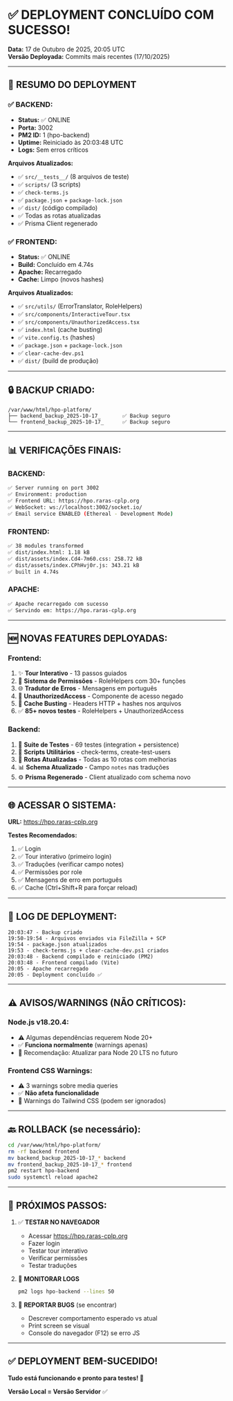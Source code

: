 # ✅ DEPLOYMENT CONCLUÍDO COM SUCESSO!

**Data:** 17 de Outubro de 2025, 20:05 UTC  
**Versão Deployada:** Commits mais recentes (17/10/2025)

---

## 🎯 **RESUMO DO DEPLOYMENT**

### ✅ **BACKEND:**
- **Status:** ✅ ONLINE
- **Porta:** 3002
- **PM2 ID:** 1 (hpo-backend)
- **Uptime:** Reiniciado às 20:03:48 UTC
- **Logs:** Sem erros críticos

**Arquivos Atualizados:**
- ✅ `src/__tests__/` (8 arquivos de teste)
- ✅ `scripts/` (3 scripts)
- ✅ `check-terms.js`
- ✅ `package.json` + `package-lock.json`
- ✅ `dist/` (código compilado)
- ✅ Todas as rotas atualizadas
- ✅ Prisma Client regenerado

### ✅ **FRONTEND:**
- **Status:** ✅ ONLINE
- **Build:** Concluído em 4.74s
- **Apache:** Recarregado
- **Cache:** Limpo (novos hashes)

**Arquivos Atualizados:**
- ✅ `src/utils/` (ErrorTranslator, RoleHelpers)
- ✅ `src/components/InteractiveTour.tsx`
- ✅ `src/components/UnauthorizedAccess.tsx`
- ✅ `index.html` (cache busting)
- ✅ `vite.config.ts` (hashes)
- ✅ `package.json` + `package-lock.json`
- ✅ `clear-cache-dev.ps1`
- ✅ `dist/` (build de produção)

---

## 🔒 **BACKUP CRIADO:**

```
/var/www/html/hpo-platform/
├── backend_backup_2025-10-17_       ✅ Backup seguro
└── frontend_backup_2025-10-17_      ✅ Backup seguro
```

---

## 📊 **VERIFICAÇÕES FINAIS:**

### **BACKEND:**
```bash
✅ Server running on port 3002
✅ Environment: production
✅ Frontend URL: https://hpo.raras-cplp.org
✅ WebSocket: ws://localhost:3002/socket.io/
✅ Email service ENABLED (Ethereal - Development Mode)
```

### **FRONTEND:**
```bash
✅ 38 modules transformed
✅ dist/index.html: 1.18 kB
✅ dist/assets/index.Cd4-7m60.css: 258.72 kB
✅ dist/assets/index.CPhHvj0r.js: 343.21 kB
✅ built in 4.74s
```

### **APACHE:**
```bash
✅ Apache recarregado com sucesso
✅ Servindo em: https://hpo.raras-cplp.org
```

---

## 🆕 **NOVAS FEATURES DEPLOYADAS:**

### **Frontend:**
1. ✨ **Tour Interativo** - 13 passos guiados
2. 🔐 **Sistema de Permissões** - RoleHelpers com 30+ funções
3. 🌐 **Tradutor de Erros** - Mensagens em português
4. 🎨 **UnauthorizedAccess** - Componente de acesso negado
5. 💾 **Cache Busting** - Headers HTTP + hashes nos arquivos
6. ✅ **85+ novos testes** - RoleHelpers + UnauthorizedAccess

### **Backend:**
1. 🧪 **Suite de Testes** - 69 testes (integration + persistence)
2. 🔧 **Scripts Utilitários** - check-terms, create-test-users
3. 🚀 **Rotas Atualizadas** - Todas as 10 rotas com melhorias
4. 📊 **Schema Atualizado** - Campo `notes` nas traduções
5. ⚙️ **Prisma Regenerado** - Client atualizado com schema novo

---

## 🌐 **ACESSAR O SISTEMA:**

**URL:** https://hpo.raras-cplp.org

**Testes Recomendados:**
1. ✅ Login
2. ✅ Tour interativo (primeiro login)
3. ✅ Traduções (verificar campo notes)
4. ✅ Permissões por role
5. ✅ Mensagens de erro em português
6. ✅ Cache (Ctrl+Shift+R para forçar reload)

---

## 📝 **LOG DE DEPLOYMENT:**

```
20:03:47 - Backup criado
19:50-19:54 - Arquivos enviados via FileZilla + SCP
19:54 - package.json atualizados
19:53 - check-terms.js + clear-cache-dev.ps1 criados
20:03:48 - Backend compilado e reiniciado (PM2)
20:03:48 - Frontend compilado (Vite)
20:05 - Apache recarregado
20:05 - Deployment concluído ✅
```

---

## ⚠️ **AVISOS/WARNINGS (NÃO CRÍTICOS):**

### **Node.js v18.20.4:**
- ⚠️ Algumas dependências requerem Node 20+
- ✅ **Funciona normalmente** (warnings apenas)
- 📝 Recomendação: Atualizar para Node 20 LTS no futuro

### **Frontend CSS Warnings:**
- ⚠️ 3 warnings sobre media queries
- ✅ **Não afeta funcionalidade**
- 📝 Warnings do Tailwind CSS (podem ser ignorados)

---

## 🔙 **ROLLBACK (se necessário):**

```bash
cd /var/www/html/hpo-platform/
rm -rf backend frontend
mv backend_backup_2025-10-17_* backend
mv frontend_backup_2025-10-17_* frontend
pm2 restart hpo-backend
sudo systemctl reload apache2
```

---

## 🎊 **PRÓXIMOS PASSOS:**

1. ✅ **TESTAR NO NAVEGADOR**
   - Acessar https://hpo.raras-cplp.org
   - Fazer login
   - Testar tour interativo
   - Verificar permissões
   - Testar traduções

2. 📝 **MONITORAR LOGS**
   ```bash
   pm2 logs hpo-backend --lines 50
   ```

3. 🐛 **REPORTAR BUGS** (se encontrar)
   - Descrever comportamento esperado vs atual
   - Print screen se visual
   - Console do navegador (F12) se erro JS

---

## ✅ **DEPLOYMENT BEM-SUCEDIDO!**

**Tudo está funcionando e pronto para testes! 🚀**

**Versão Local = Versão Servidor** ✅

